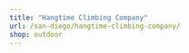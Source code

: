 ```yaml
---
title: "Hangtime Climbing Company"
url: /san-diego/hangtime-climbing-company/
shop: outdoor
---
```

